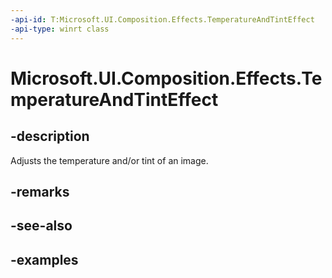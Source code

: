 ```yaml
---
-api-id: T:Microsoft.UI.Composition.Effects.TemperatureAndTintEffect
-api-type: winrt class
---
```


<!-- Class syntax.
public class TemperatureAndTintEffect : IGraphicsEffect, IGraphicsEffectSource
-->

# Microsoft.UI.Composition.Effects.TemperatureAndTintEffect

## -description
Adjusts the temperature and/or tint of an image.

## -remarks

## -see-also

## -examples

